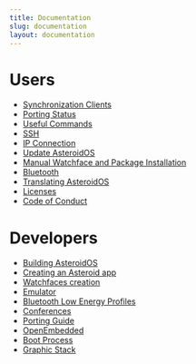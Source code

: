 ```yaml
---
title: Documentation
slug: documentation
layout: documentation
---
```


<div class="page-header">
  <h1 id="users">Users</h1>
</div>
<ul>
  <li><a href="{{rel 'wiki/synchronization-clients'}}">Synchronization Clients</a></li>
  <li><a href="{{rel 'wiki/porting-status'}}">Porting Status</a></li>
  <li><a href="{{rel 'wiki/useful-commands'}}">Useful Commands</a></li>
  <li><a href="{{rel 'wiki/ssh'}}">SSH</a></li>  
  <li><a href="{{rel 'wiki/ip-connection'}}">IP Connection</a></li>
  <li><a href="{{rel 'wiki/update-asteroidos'}}">Update AsteroidOS</a></li>
  <li><a href="{{rel 'wiki/package-installation'}}">Manual Watchface and Package Installation</a></li>
  <li><a href="{{rel 'wiki/bluetooth'}}">Bluetooth</a></li>
  <li><a href="{{rel 'wiki/translating-asteroidos'}}">Translating AsteroidOS</a></li>
  <li><a href="{{rel 'wiki/licenses'}}">Licenses</a></li>
  <li><a href="{{rel 'wiki/code-of-conduct'}}">Code of Conduct</a></li>
</ul>

<div class="page-header">
  <h1 id="developers">Developers</h1>
</div>
<ul>
  <li><a href="{{rel 'wiki/building-asteroidos'}}">Building AsteroidOS</a></li>
  <li><a href="{{rel 'wiki/creating-an-asteroid-app'}}">Creating an Asteroid app</a></li>
  <li><a href="{{rel 'wiki/watchfaces-creation'}}">Watchfaces creation</a></li>
  <li><a href="{{rel 'wiki/emulator'}}">Emulator</a></li>  
  <li><a href="{{rel 'wiki/ble-profiles'}}">Bluetooth Low Energy Profiles</a></li>
  <li><a href="{{rel 'wiki/conferences'}}">Conferences</a></li>
  <li><a href="{{rel 'wiki/porting-guide'}}">Porting Guide</a></li>
  <li><a href="{{rel 'wiki/openembedded'}}">OpenEmbedded</a></li>
  <li><a href="{{rel 'wiki/boot-process'}}">Boot Process</a></li>
  <li><a href="{{rel 'wiki/graphic-stack'}}">Graphic Stack</a></li>
</ul>
